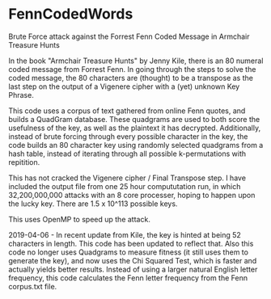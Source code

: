 # FennCodedWords
Brute Force attack against the Forrest Fenn Coded Message in Armchair Treasure Hunts

In the book "Armchair Treasure Hunts" by Jenny Kile, there is an 80 numeral coded message from Forrest Fenn. In going through the steps to solve the coded message, the 80 characters are (thought) to be a transpose as the last step on the output of a Vigenere cipher with a (yet) unknown Key Phrase. 

This code uses a corpus of text gathered from online Fenn quotes, and builds a QuadGram database. These quadgrams are used to both score the usefulness of the key, as well as the plaintext it has decrypted. Additionally, instead of brute forcing through every possible character in the key, the code builds an 80 character key using randomly selected quadgrams from a hash table, instead of iterating through all possible k-permutations with repitition.

This has not cracked the Vigenere cipher / Final Transpose step. I have included the output file from one 25 hour compututation run, in which 32,200,000,000 attacks with an 8 core processer, hoping to happen upon the lucky key. There are 1.5 x 10^113 possible keys.

This uses OpenMP to speed up the attack.

2019-04-06 - In recent update from Kile, the key is hinted at being 52 characters in length. This code has been updated to reflect that. Also this code no longer uses Quadgrams to measure fitness (it still uses them to generate the key), and now uses the Chi Squared Test, which is faster and actually yields better results. Instead of using a larger natural English letter frequency, this code calculates the Fenn letter frequency from the Fenn corpus.txt file.
